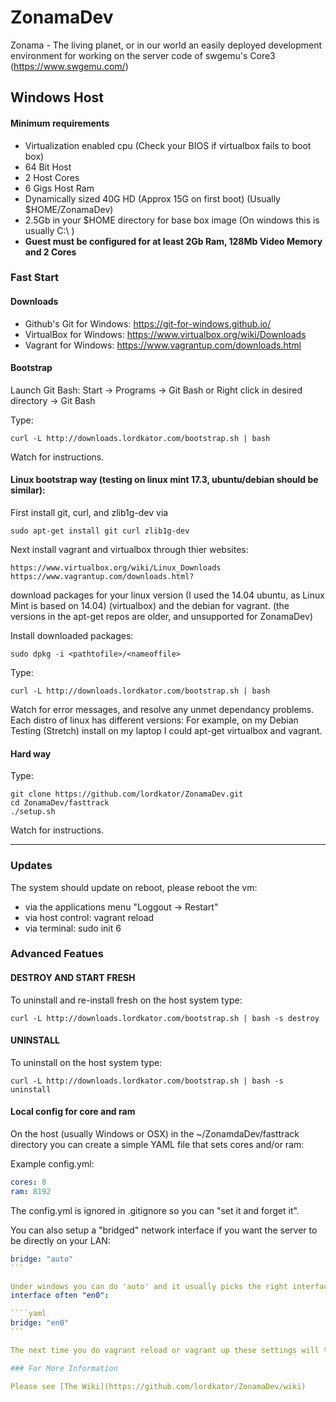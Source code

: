 # ZonamaDev

Zonama - The living planet, or in our world an easily deployed development environment for working on the server code of swgemu's Core3 (https://www.swgemu.com/)

## Windows Host

#### Minimum requirements
- Virtualization enabled cpu (Check your BIOS if virtualbox fails to boot box)
- 64 Bit Host
- 2 Host Cores
- 6 Gigs Host Ram
- Dynamically sized 40G HD (Approx 15G on first boot) (Usually $HOME/ZonamaDev)
- 2.5Gb in your $HOME directory for base box image (On windows this is usually C:\ )
- **Guest must be configured for at least 2Gb Ram, 128Mb Video Memory and 2 Cores**

### Fast Start

#### Downloads
* Github's Git for Windows: https://git-for-windows.github.io/
* VirtualBox for Windows: https://www.virtualbox.org/wiki/Downloads
* Vagrant for Windows: https://www.vagrantup.com/downloads.html
 
#### Bootstrap
Launch Git Bash: Start -> Programs -> Git Bash
or
Right click in desired directory -> Git Bash

Type:
````
curl -L http://downloads.lordkator.com/bootstrap.sh | bash
````

Watch for instructions.

#### Linux bootstrap way (testing on linux mint 17.3, ubuntu/debian should be similar):
First install git, curl, and zlib1g-dev via
````
sudo apt-get install git curl zlib1g-dev
````
Next install vagrant and virtualbox through thier websites:
````
https://www.virtualbox.org/wiki/Linux_Downloads
https://www.vagrantup.com/downloads.html?
````
download packages for your linux version (I used the 14.04 ubuntu, as Linux Mint is based on 14.04) (virtualbox)
and the debian for vagrant.  (the versions in the apt-get repos are older, and unsupported for ZonamaDev)

Install downloaded packages:
````
sudo dpkg -i <pathtofile>/<nameoffile>
````
Type:
````
curl -L http://downloads.lordkator.com/bootstrap.sh | bash
````
Watch for error messages, and resolve any unmet dependancy problems.  Each distro of linux has different versions:
For example, on my Debian Testing (Stretch) install on my laptop I could apt-get virtualbox and vagrant.

#### Hard way

Type:
````
git clone https://github.com/lordkator/ZonamaDev.git
cd ZonamaDev/fasttrack
./setup.sh
````

Watch for instructions.

---

### Updates

The system should update on reboot, please reboot the vm:

* via the applications menu "Loggout -> Restart"
* via host control: vagrant reload
* via terminal: sudo init 6

### Advanced Featues

#### DESTROY AND START FRESH

To uninstall and re-install fresh on the host system type:

````
curl -L http://downloads.lordkator.com/bootstrap.sh | bash -s destroy
````


#### UNINSTALL

To uninstall on the host system type:

````
curl -L http://downloads.lordkator.com/bootstrap.sh | bash -s uninstall
````

#### Local config for core and ram

On the host (usually Windows or OSX) in the ~/ZonamdaDev/fasttrack directory you can create a simple YAML file that sets cores and/or ram:

Example config.yml:
```yaml
cores: 8
ram: 8192
```
The config.yml is ignored in .gitignore so you can "set it and forget it".

You can also setup a "bridged" network interface if you want the server to be directly on your LAN:

````yaml
bridge: "auto"
```

Under windows you can do 'auto' and it usually picks the right interface on OSX you will need to choose the right
interface often "en0":

````yaml
bridge: "en0"
```

The next time you do vagrant reload or vagrant up these settings will take effect.

### For More Information

Please see [The Wiki](https://github.com/lordkator/ZonamaDev/wiki)
